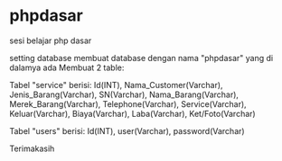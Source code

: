 # phpdasar
sesi belajar  php dasar

setting database
membuat database dengan nama "phpdasar" yang di dalamya ada
Membuat 2 table:

Tabel "service"
    berisi:
    Id(INT),
    Nama_Customer(Varchar),
    Jenis_Barang(Varchar),
    SN(Varchar),
    Nama_Barang(Varchar),
    Merek_Barang(Varchar),
    Telephone(Varchar),
    Service(Varchar),
    Keluar(Varchar),
    Biaya(Varchar),
    Laba(Varchar),
    Ket/Foto(Varchar)

Tabel "users"
    berisi:
    Id(INT),
    user(Varchar),
    password(Varchar)
    
    
    
   Terimakasih
  
